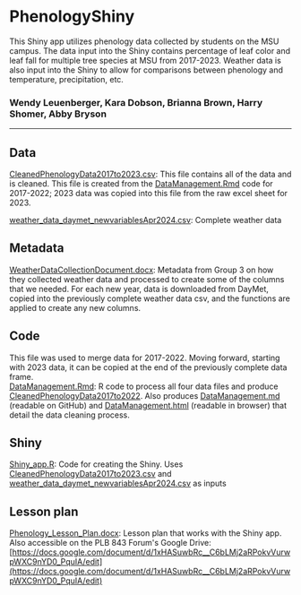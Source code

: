 # PhenologyShiny
This Shiny app utilizes phenology data collected by students on the MSU campus. The data input into the Shiny contains percentage of leaf color and leaf fall for multiple tree species at MSU from 2017-2023. Weather data is also input into the Shiny to allow for comparisons between phenology and temperature, precipitation, etc.

### Wendy Leuenberger, Kara Dobson, Brianna Brown, Harry Shomer, Abby Bryson

------

## Data

[CleanedPhenologyData2017to2023.csv](/ShinyApp/CleanedPhenologyData2017to2023.csv): This file contains all of the data and is cleaned. This file is created from the [DataManagement.Rmd](/DataManagement_files/DataManagement.Rmd) code for 2017-2022; 2023 data was copied into this file from the raw excel sheet for 2023.  

[weather_data_daymet_newvariablesApr2024.csv](/ShinyApp/weather_data_daymet_newvariables_updateApril2024.csv): Complete weather data  

## Metadata

[WeatherDataCollectionDocument.docx](WeatherDataCollectionDocument.docx): Metadata from Group 3 on how they collected weather data and processed to create some of the columns that we needed. For each new year, data is downloaded from DayMet, copied into the previously complete weather data csv, and the functions are applied to create any new columns.  

## Code

This file was used to merge data for 2017-2022. Moving forward, starting with 2023 data, it can be copied at the end of the previously complete data frame.  
[DataManagement.Rmd](/DataManagement_files/DataManagement.Rmd): R code to process all four data files and produce [CleanedPhenologyData2017to2022](/ShinyApp/CleanedPhenologyData2017to2022.csv). Also produces [DataManagement.md](/DataManagement_files/DataManagement.md) (readable on GitHub) and [DataManagement.html](/DataManagement_files/DataManagement.html) (readable in browser) that detail the data cleaning process.

## Shiny

[Shiny_app.R](Shiny_app.R): Code for creating the Shiny. Uses [CleanedPhenologyData2017to2023.csv](/ShinyApp/CleanedPhenologyData2017to2023.csv) and [weather_data_daymet_newvariablesApr2024.csv](/ShinyApp/weather_data_daymet_newvariables_updateApril2024.csv) as inputs

## Lesson plan

[Phenology_Lesson_Plan.docx](Phenology_Lesson_Plan.docx): Lesson plan that works with the Shiny app. Also accessible on the PLB 843 Forum's Google Drive: [https://docs.google.com/document/d/1xHASuwbRc__C6bLMj2aRPokvVurwpWXC9nYD0_PquIA/edit](https://docs.google.com/document/d/1xHASuwbRc__C6bLMj2aRPokvVurwpWXC9nYD0_PquIA/edit)

